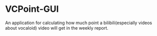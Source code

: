 # VCPoint-GUI
An application for calculating how much point a bilibili(especially videos about vocaloid) video will get in the weekly report.
